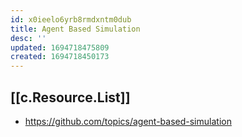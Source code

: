 ```yaml
---
id: x0ieelo6yrb8rmdxntm0dub
title: Agent Based Simulation
desc: ''
updated: 1694718475809
created: 1694718450173
---
```


## [[c.Resource.List]]

- https://github.com/topics/agent-based-simulation
